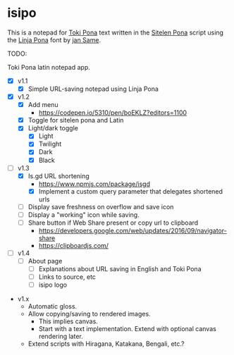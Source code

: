 # isipo

This is a notepad for [Toki Pona][1] text written in the [Sitelen Pona][2] script using the [Linja Pona][3] font by [jan Same][4].

TODO:

Toki Pona latin notepad app.

- [x] v1.1
  - [x] Simple URL-saving notepad using Linja Pona
- [x] v1.2
  - [x] Add menu
    - https://codepen.io/5310/pen/boEKLZ?editors=1100
  - [x] Toggle for sitelen pona and Latin
  - [x] Light/dark toggle
    - [x] Light
    - [x] Twilight
    - [x] Dark
    - [x] Black
- [ ] v1.3
  - [x] Is.gd URL shortening
    - https://www.npmjs.com/package/isgd
    - [x] Implement a custom query parameter that delegates shortened urls
  - [ ] Display save freshness on overflow and save icon
  - [ ] Display a "working" icon while saving.
  - [ ] Share button if Web Share present or copy url to clipboard
    - https://developers.google.com/web/updates/2016/09/navigator-share
    - https://clipboardjs.com/
- [ ] v1.4
  - [ ] About page
    - [ ] Explanations about URL saving in English and Toki Pona
    - [ ] Links to source, etc
    - [ ] isipo logo
- v1.x
  - Automatic gloss.
  - Allow copying/saving to rendered images.
    - This implies canvas.
    - Start with a text implementation. Extend with optional canvas rendering later.
  - Extend scripts with Hiragana, Katakana, Bengali, etc.?

[1]: https://en.wikipedia.org/wiki/Toki_Pona
[2]: http://tokipona.net/tp/janpije/hieroglyphs.php
[3]: https://github.com/janSame/linja-pona/
[4]: http://musilili.net

